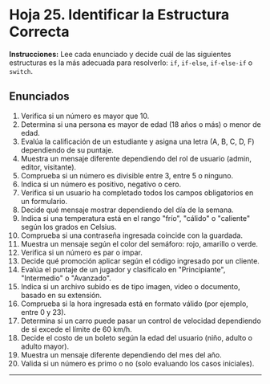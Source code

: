 
# Hoja 25. Identificar la Estructura Correcta

**Instrucciones:** Lee cada enunciado y decide cuál de las siguientes estructuras es la más adecuada para resolverlo: `if`, `if-else`, `if-else-if` o `switch`.

## Enunciados

1. Verifica si un número es mayor que 10.
2. Determina si una persona es mayor de edad (18 años o más) o menor de edad.
3. Evalúa la calificación de un estudiante y asigna una letra (A, B, C, D, F) dependiendo de su puntaje.
4. Muestra un mensaje diferente dependiendo del rol de usuario (admin, editor, visitante).
5. Comprueba si un número es divisible entre 3, entre 5 o ninguno.
6. Indica si un número es positivo, negativo o cero.
7. Verifica si un usuario ha completado todos los campos obligatorios en un formulario.
8. Decide qué mensaje mostrar dependiendo del día de la semana.
9. Indica si una temperatura está en el rango "frío", "cálido" o "caliente" según los grados en Celsius.
10. Comprueba si una contraseña ingresada coincide con la guardada.
11. Muestra un mensaje según el color del semáforo: rojo, amarillo o verde.
12. Verifica si un número es par o impar.
13. Decide qué promoción aplicar según el código ingresado por un cliente.
14. Evalúa el puntaje de un jugador y clasifícalo en "Principiante", "Intermedio" o "Avanzado".
15. Indica si un archivo subido es de tipo imagen, video o documento, basado en su extensión.
16. Comprueba si la hora ingresada está en formato válido (por ejemplo, entre 0 y 23).
17. Determina si un carro puede pasar un control de velocidad dependiendo de si excede el límite de 60 km/h.
18. Decide el costo de un boleto según la edad del usuario (niño, adulto o adulto mayor).
19. Muestra un mensaje diferente dependiendo del mes del año.
20. Valida si un número es primo o no (solo evaluando los casos iniciales).

---

